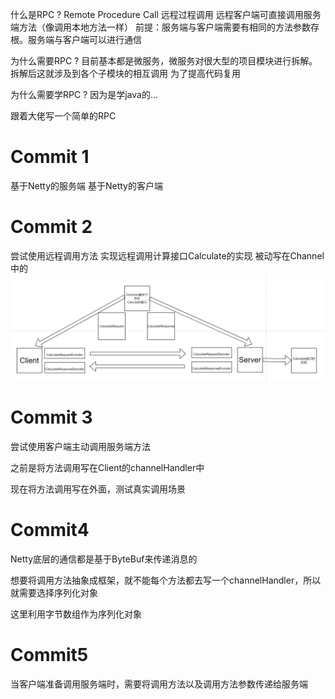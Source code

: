 什么是RPC ?
Remote Procedure Call 远程过程调用
远程客户端可直接调用服务端方法（像调用本地方法一样）
前提：服务端与客户端需要有相同的方法参数存根。服务端与客户端可以进行通信

为什么需要RPC ?
目前基本都是微服务，微服务对很大型的项目模块进行拆解。拆解后这就涉及到各个子模块的相互调用
为了提高代码复用

为什么需要学RPC ?
因为是学java的...



跟着大佬写一个简单的RPC
# Commit 1 
基于Netty的服务端
基于Netty的客户端
# Commit 2
尝试使用远程调用方法
实现远程调用计算接口Calculate的实现
被动写在Channel中的
![调用过程](./Assert/img.png)
# Commit 3
尝试使用客户端主动调用服务端方法

之前是将方法调用写在Client的channelHandler中

现在将方法调用写在外面，测试真实调用场景

# Commit4

Netty底层的通信都是基于ByteBuf来传递消息的

想要将调用方法抽象成框架，就不能每个方法都去写一个channelHandler，所以就需要选择序列化对象

这里利用字节数组作为序列化对象

# Commit5
当客户端准备调用服务端时，需要将调用方法以及调用方法参数传递给服务端